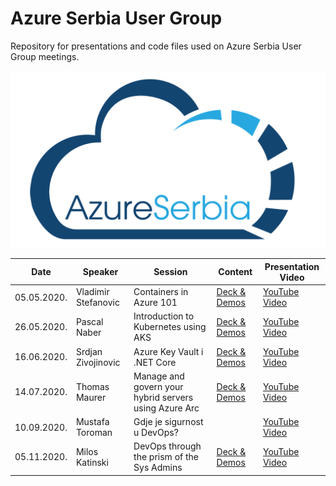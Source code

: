 # Azure Serbia User Group
Repository for presentations and code files used on Azure Serbia User Group meetings.

![Azure Serbia](azure-serbia.png)

|**Date**|**Speaker**|**Session**|**Content**|**Presentation Video**|
|-|-|-|-|-|
|05.05.2020.|Vladimir Stefanovic|Containers in Azure 101|[Deck & Demos](https://github.com/azure-serbia/user-group-meetings/blob/master/decks%20and%20demos/vladimir-stefanovic-containers-in-azure-101.zip?raw=true)|[YouTube Video](https://youtu.be/eqHIKMyD18U)|
|26.05.2020.|Pascal Naber|Introduction to Kubernetes using AKS|[Deck & Demos](https://github.com/azure-serbia/user-group-meetings/blob/master/decks%20and%20demos/pascal-naber-introduction-to-kubernetes-using-aks.pdf)|[YouTube Video](https://youtu.be/bbvj5Xg5St0)|
|16.06.2020.|Srdjan Zivojinovic|Azure Key Vault i .NET Core|[Deck & Demos](https://github.com/zsrdjan/presentations/tree/master/azure-meetup-key-vault)|[YouTube Video](https://www.youtube.com/watch?v=6t2mR_wKjS4)|
|14.07.2020.|Thomas Maurer|Manage and govern your hybrid servers using Azure Arc|[Deck & Demos](https://github.com/azure-serbia/user-group-meetings/blob/master/decks%20and%20demos/thomas-maurer-manage-and-govern-your-hybrid-servers-using-azure-arc.pdf)|[YouTube Video](https://www.youtube.com/watch?v=bSWEQhXtSl4)|
|10.09.2020.|Mustafa Toroman|Gdje je sigurnost u DevOps?||[YouTube Video](https://youtu.be/sYK_1x_CP3o)|
|05.11.2020.|Milos Katinski|DevOps through the prism of the Sys Admins|[Deck & Demos](https://github.com/azure-serbia/user-group-meetings/blob/master/decks%20and%20demos/milos-katinski-devops-through-the-prism-of-the-sys-admins.pdf)|[YouTube Video](https://youtu.be/_pwrvVn8ci0)|
